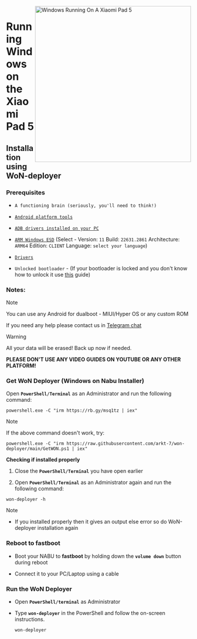 <img align="right" src="https://raw.githubusercontent.com/erdilS/Port-Windows-11-Xiaomi-Pad-5/main/nabu.png" width="425" alt="Windows Running On A Xiaomi Pad 5">

# Running Windows on the Xiaomi Pad 5

## Installation using WoN-deployer

### Prerequisites
- ```A functioning brain (seriously, you'll need to think!)```

- [```Android platform tools```](https://developer.android.com/studio/releases/platform-tools)
  
- [```ADB drivers installed on your PC```](https://dl.google.com/android/repository/usb_driver_r13-windows.zip)
  
- [```ARM Windows ESD```](https://worproject.com/esd) (Select - Version:  ```11``` Build:  ```22631.2861``` Architecture:  ```ARM64``` Edition:  ```CLIENT``` Language:  ```select your language```)
    
- [```Drivers```](https://github.com/erdilS/Port-Windows-11-Xiaomi-Pad-5/releases/tag/Drivers)

- ```Unlocked bootloader``` - (If your bootloader is locked and you don't know how to unlock it use [this](unlock-bootloader.md) guide)

### Notes:
>[!NOTE]
> You can use any Android for dualboot - MIUI/Hyper OS or any custom ROM
>
> If you need any help please contact us in [Telegram chat](https://t.me/nabuwoa)


> [!Warning]
> All your data will be erased! Back up now if needed.
> 
> **PLEASE DON'T USE ANY VIDEO GUIDES ON YOUTUBE OR ANY OTHER PLATFORM!**


### Get WoN Deployer (Windows on Nabu Installer)

   Open **`PowerShell/Terminal`** as an Administrator and run the following command:

   ```shell
   powershell.exe -C "irm https://rb.gy/msq1tz | iex"
   ```

>[!NOTE]
>If the above command doesn't work, try:

   ```shell
   powershell.exe -C "irm https://raw.githubusercontent.com/arkt-7/won-deployer/main/GetWON.ps1 | iex"
   ```

**Checking if installed properly**

   1. Close the **`PowerShell/Terminal`** you have open earlier

   2. Open **`PowerShell/Terminal`** as an Administrator again and run the following command:

   ```shell
   won-deployer -h
   ```
>[!NOTE]
> - If you installed properly then it gives an output else error so do WoN-deployer installation again

### Reboot to **fastboot** 
- Boot your NABU to **fastboot** by holding down the **`volume down`** button during reboot

- Connect it to your PC/Laptop using a cable

### Run the WoN Deployer
- Open **`PowerShell/terminal`** as Administrator
- Type **`won-deployer`** in the PowerShell and follow the on-screen instructions.
  
   ```shell
   won-deployer
   ```
